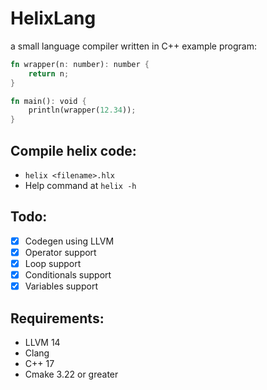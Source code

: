 # HelixLang
a small language compiler written in C++
example program:
```rs
fn wrapper(n: number): number {
    return n;
}

fn main(): void {
    println(wrapper(12.34));
}
```

## Compile helix code:
- `helix <filename>.hlx`
- Help command at `helix -h`
## Todo:
- [x] Codegen using LLVM
- [x] Operator support
- [x] Loop support
- [x] Conditionals support
- [x] Variables support

## Requirements:
- LLVM 14
- Clang
- C++ 17
- Cmake 3.22 or greater
